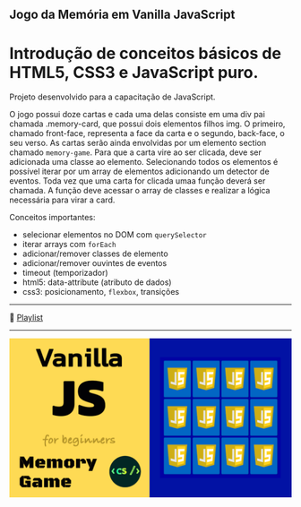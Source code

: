 ## Jogo da Memória em Vanilla JavaScript

# Introdução de conceitos básicos de HTML5, CSS3 e JavaScript puro.

Projeto desenvolvido para a capacitação de JavaScript.

O jogo possui doze cartas e cada uma delas consiste em uma div pai chamada .memory-card, que possui dois elementos filhos img. O primeiro, chamado front-face, representa a face da carta e o segundo, back-face, o seu verso.
As cartas serão ainda envolvidas por um elemento section chamado `memory-game`.
Para que a carta vire ao ser clicada, deve ser adicionada uma classe ao elemento. Selecionando todos os elementos é possível iterar por um array de elementos adicionando um detector de eventos. Toda vez que uma carta for clicada umaa função deverá ser chamada. A função deve acessar o array de classes e realizar a lógica necessária para virar a card.

Conceitos importantes:

* selecionar elementos no DOM com `querySelector`
* iterar arrays com `forEach`
* adicionar/remover classes de elemento
* adicionar/remover ouvintes de eventos
* timeout (temporizador)
* html5: data-attribute (atributo de dados)
* css3: posicionamento, `flexbox`, transições
---

💙 [Playlist](https://youtube.com/playlist?list=PLPjSrtKJfMyfDem5WcuE0_njkILHFXCpH)

---

![Memory Game](./memory-game.gif)
